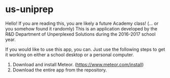 # us-uniprep

Hello! If you are reading this, you are likely a future Academy class! (... or you somehow found it randomly)
This is an application developed by the R&D Department of Unperplexed Solutions during the 2016-2017 school year.

If you would like to use this app, you can. Just use the following steps to get it working on either a school desktop or a personal
computer. 

1. Download and install Meteor. (https://www.meteor.com/install)
2. Download the entire app from the repository. 
